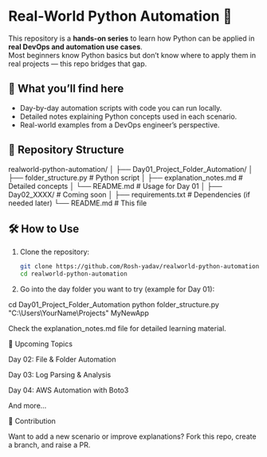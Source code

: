 # Real-World Python Automation 🚀

This repository is a **hands-on series** to learn how Python can be applied in **real DevOps and automation use cases**.  
Most beginners know Python basics but don’t know where to apply them in real projects — this repo bridges that gap.  

## 📌 What you’ll find here
- Day-by-day automation scripts with code you can run locally.  
- Detailed notes explaining Python concepts used in each scenario.  
- Real-world examples from a DevOps engineer’s perspective.  

## 📂 Repository Structure


realworld-python-automation/
│
├── Day01_Project_Folder_Automation/
│ ├── folder_structure.py # Python script
│ ├── explanation_notes.md # Detailed concepts
│ └── README.md # Usage for Day 01
│
├── Day02_XXXX/ # Coming soon
│
├── requirements.txt # Dependencies (if needed later)
└── README.md # This file


## 🛠️ How to Use
1. Clone the repository:
   ```bash
   git clone https://github.com/Rosh-yadav/realworld-python-automation.git
   cd realworld-python-automation

2. Go into the day folder you want to try (example for Day 01):

cd Day01_Project_Folder_Automation
python folder_structure.py "C:\Users\YourName\Projects" MyNewApp



Check the explanation_notes.md file for detailed learning material.

🔮 Upcoming Topics

Day 02: File & Folder Automation

Day 03: Log Parsing & Analysis

Day 04: AWS Automation with Boto3

And more…

🤝 Contribution

Want to add a new scenario or improve explanations? Fork this repo, create a branch, and raise a PR.